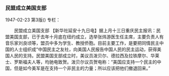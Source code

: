 ### 民盟成立美国支部

1947-02-23
第3版()
专栏：

　　民盟成立美国支部
    【新华社延安十九日电】据上月十三日重庆民主报讯：民盟美国支部，已于去年十月底在纽约成立，选举张炜游医生任主席，主要负责人有音乐家刘良顷等，盟员中多为学生、教授侨胞。目前主要工作，是要把同情民主中国的人士组织成“中国民主之友社，向美国人民报告中国人民的民主运动，获得美国人民的支持。民盟美国支部成立时，美议员泼贝尔、德拉西及拉铁摩尔、华莱士、罗斯福夫人等，均驰电致贺。泼贝尔议员贺电称：“美国应支持一个民主的中国，但是如今美军是在支持一个非民主的力量；所以应该把他们撤退回来。”
